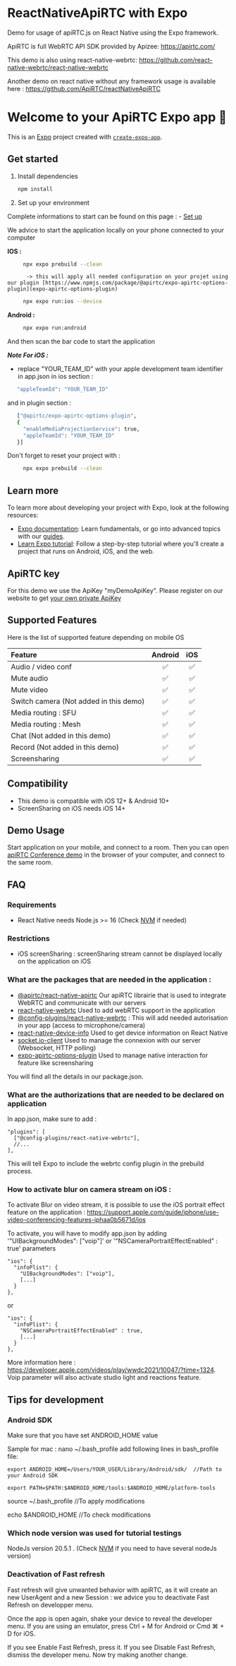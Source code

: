 # ReactNativeApiRTC with Expo

Demo for usage of apiRTC.js on React Native using the Expo framework.

ApiRTC is full WebRTC API SDK provided by Apizee: https://apirtc.com/

This demo is also using react-native-webrtc: https://github.com/react-native-webrtc/react-native-webrtc

Another demo on react native without any framework usage is available here : https://github.com/ApiRTC/reactNativeApiRTC

# Welcome to your ApiRTC Expo app 👋

This is an [Expo](https://expo.dev) project created with [`create-expo-app`](https://www.npmjs.com/package/create-expo-app).

## Get started

1. Install dependencies

   ```bash
   npm install
   ```
2. Set up your environment

  Complete informations to start can be found on this page :
    - [Set up](https://docs.expo.dev/get-started/set-up-your-environment/?mode=development-build&buildEnv=local)

  We advice to start the application locally on your phone connected to your computer

  <b>IOS :</b>
  
   ```bash
        npx expo prebuild --clean
   ```
          -> this will apply all needed configuration on your projet using our plugin [https://www.npmjs.com/package/@apirtc/expo-apirtc-options-plugin](expo-apirtc-options-plugin)
   ```bash
        npx expo run:ios --device
   ```

  <b>Android :</b>

   ```bash
        npx expo run:android
   ```

  And then scan the bar code to start the application

**_Note For iOS :_**
  - replace "YOUR_TEAM_ID" with your apple development team identifier in app.json
  in ios section :
   ```bash  
      "appleTeamId": "YOUR_TEAM_ID"
   ```

  and in plugin section :
   ```bash
      ["@apirtc/expo-apirtc-options-plugin",
      {
        "enableMediaProjectionService": true,
        "appleTeamId": "YOUR_TEAM_ID"
      }]
   ```

   Don't forget to reset your project with :

   ```bash
        npx expo prebuild --clean
   ```
   
## Learn more

To learn more about developing your project with Expo, look at the following resources:

- [Expo documentation](https://docs.expo.dev/): Learn fundamentals, or go into advanced topics with our [guides](https://docs.expo.dev/guides).
- [Learn Expo tutorial](https://docs.expo.dev/tutorial/introduction/): Follow a step-by-step tutorial where you'll create a project that runs on Android, iOS, and the web.

## ApiRTC key
For this demo we use the ApiKey "myDemoApiKey". Please register on our website to get [your own private ApiKey](https://cloud.apizee.com/register)

## Supported Features
Here is the list of supported feature depending on mobile OS

| Feature | Android | iOS |
| :---         |     :---:      |     :---:      |
| Audio / video conf   | :white_check_mark: | :white_check_mark: |
| Mute audio   | :white_check_mark: | :white_check_mark: |
| Mute video   | :white_check_mark: | :white_check_mark: |
| Switch camera (Not added in this demo)  | :white_check_mark: | :white_check_mark: |
| Media routing : SFU   | :white_check_mark: | :white_check_mark: |
| Media routing : Mesh  | :white_check_mark: | :white_check_mark: |
| Chat (Not added in this demo)    | :white_check_mark: | :white_check_mark: |
| Record (Not added in this demo)    | :white_check_mark: | :white_check_mark: |
| Screensharing | :white_check_mark: | :white_check_mark:  |

## Compatibility
- This demo is compatible with iOS 12+ & Android 10+
- ScreenSharing on iOS needs iOS 14+

## Demo Usage

Start application on your mobile, and connect to a room.
Then you can open [apiRTC Conference demo](https://apirtc.github.io/ApiRTC-examples/conferencing/index.html) in the browser of your computer, and connect to the same room.

## FAQ

### Requirements
* React Native needs Node.js >= 16 (Check [NVM](https://github.com/nvm-sh/nvm) if needed)

### Restrictions
* iOS screenSharing : screenSharing stream cannot be displayed locally on the application on iOS

### What are the packages that are needed in the application :

- [@apirtc/react-native-apirtc](https://www.npmjs.com/package/@apirtc/apirtc)
Our apiRTC librairie that is used to integrate WebRTC and communicate with our servers
- [react-native-webrtc](https://www.npmjs.com/package/react-native-webrtc)
Used to add webRTC support in the application
- [@config-plugins/react-native-webrtc](https://www.npmjs.com/package/@config-plugins/react-native-webrtc) :
This will add needed autorisation in your app (access to microphone/camera)
- [react-native-device-info](https://www.npmjs.com/package/react-native-device-info)
Used to get device information on React Native
- [socket.io-client](https://www.npmjs.com/package/socket.io-client)
Used to manage the connexion with our server (Websocket, HTTP polling)
- [expo-apirtc-options-plugin](https://www.npmjs.com/package/@apirtc/expo-apirtc-options-plugin)
Used to manage native interaction for feature like screensharing

You will find all the details in our package.json.

### What are the authorizations that are needed to be declared on application

In app.json, make sure to add :

    "plugins": [
      ["@config-plugins/react-native-webrtc"],
      //...
    ],

This will tell Expo to include the webrtc config plugin in the prebuild process.

### How to activate blur on camera stream on iOS :

To activate Blur on video stream, it is possible to use the iOS portrait effect feature on the application :
https://support.apple.com/guide/iphone/use-video-conferencing-features-iphaa0b5671d/ios

To activate, you will have to modify app.json by adding '"UIBackgroundModes": ["voip"]' or '"NSCameraPortraitEffectEnabled" : true' parameters 

    "ios": {
      "infoPlist": {
        "UIBackgroundModes": ["voip"],
        [...]
      }
    },

or 

    "ios": {
      "infoPlist": {
        "NSCameraPortraitEffectEnabled" : true,
        [...]
      }
    },

More information here : https://developer.apple.com/videos/play/wwdc2021/10047/?time=1324.
Voip parameter will also activate studio light and reactions feature.

## Tips for development

### Android SDK

Make sure that you have set ANDROID_HOME value

Sample for mac :
nano ~/.bash_profile
add following lines in bash_profile file:

    export ANDROID_HOME=/Users/YOUR_USER/Library/Android/sdk/  //Path to your Android SDK

    export PATH=$PATH:$ANDROID_HOME/tools:$ANDROID_HOME/platform-tools

source ~/.bash_profile //To apply modifications

echo $ANDROID_HOME //To check modifications

### Which node version was used for tutorial testings

NodeJs version 20.5.1 . (Check [NVM](https://github.com/nvm-sh/nvm) if you need to have several nodeJs version)

### Deactivation of Fast refresh

Fast refresh will give unwanted behavior with apiRTC, as it will create an new UserAgent and a new Session : we advice you to deactivate Fast Refresh on developper menu.

Once the app is open again, shake your device to reveal the developer menu. If you are using an emulator, press Ctrl + M for Android or Cmd ⌘ + D for iOS.

If you see Enable Fast Refresh, press it. If you see Disable Fast Refresh, dismiss the developer menu. Now try making another change.